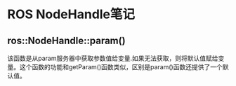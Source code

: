 # ROS NodeHandle笔记
## ros::NodeHandle::param()
该函数是从param服务器中获取参数值给变量.如果无法获取，则将默认值赋给变量。这个函数的功能和getParam()函数类似，区别是param()函数还提供了一个默认值。